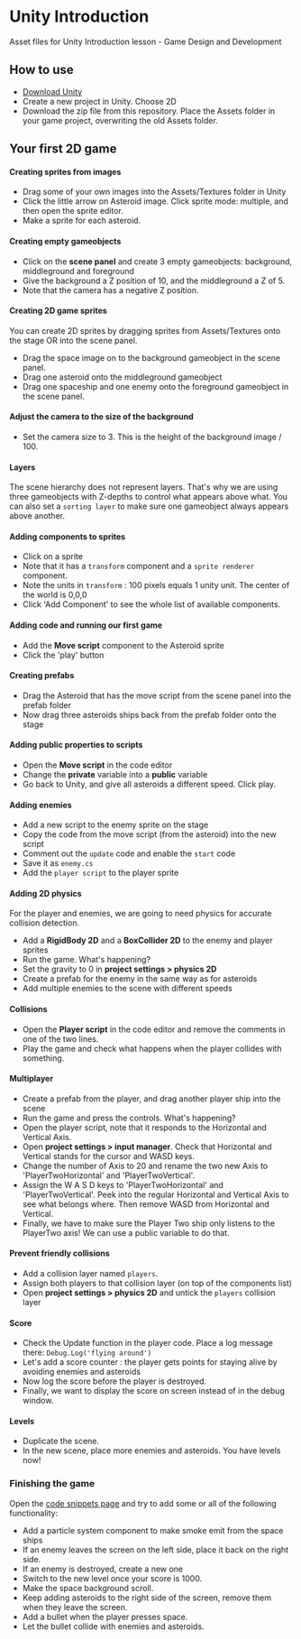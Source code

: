 # Unity Introduction

Asset files for Unity Introduction lesson - Game Design and Development

## How to use

- [Download Unity](https://unity3d.com/get-unity/download) 
- Create a new project in Unity. Choose 2D
- Download the zip file from this repository. Place the Assets folder in your game project, overwriting the old Assets folder.

## Your first 2D game

#### Creating sprites from images
- Drag some of your own images into the Assets/Textures folder in Unity
- Click the little arrow on Asteroid image. Click sprite mode: multiple, and then open the sprite editor.
- Make a sprite for each asteroid.

#### Creating empty gameobjects
- Click on the **scene panel** and create 3 empty gameobjects: background, middleground and foreground
- Give the background a Z position of 10, and the middleground a Z of 5. 
- Note that the camera has a negative Z position.

#### Creating 2D game sprites
You can create 2D sprites by dragging sprites from Assets/Textures onto the stage OR into the scene panel.
- Drag the space image on to the background gameobject in the scene panel.
- Drag one asteroid onto the middleground gameobject
- Drag one spaceship and one enemy onto the foreground gameobject in the scene panel.

#### Adjust the camera to the size of the background
- Set the camera size to 3. This is the height of the background image / 100.

#### Layers
The scene hierarchy does not represent layers. That's why we are using three gameobjects with Z-depths to control what appears above what. You can also set a `sorting layer` to make sure one gameobject always appears above another.

#### Adding components to sprites
- Click on a sprite
- Note that it has a `transform` component and a `sprite renderer` component.
- Note the units in `transform` : 100 pixels equals 1 unity unit. The center of the world is 0,0,0
- Click 'Add Component' to see the whole list of available components. 

#### Adding code and running our first game
- Add the **Move script** component to the Asteroid sprite
- Click the 'play' button

#### Creating prefabs
- Drag the Asteroid that has the move script from the scene panel into the prefab folder
- Now drag three asteroids ships back from the prefab folder onto the stage

#### Adding public properties to scripts
- Open the **Move script** in the code editor
- Change the **private** variable into a **public** variable
- Go back to Unity, and give all asteroids a different speed. Click play.

#### Adding enemies
- Add a new script to the enemy sprite on the stage
- Copy the code from the move script (from the asteroid) into the new script
- Comment out the `update` code and enable the `start` code
- Save it as `enemy.cs`
- Add the `player script` to the player sprite

#### Adding 2D physics
For the player and enemies, we are going to need physics for accurate collision detection. 
- Add a **RigidBody 2D** and a **BoxCollider 2D** to the enemy and player sprites
- Run the game. What's happening?
- Set the gravity to 0 in **project settings > physics 2D**
- Create a prefab for the enemy in the same way as for asteroids
- Add multiple enemies to the scene with different speeds

#### Collisions
- Open the **Player script** in the code editor and remove the comments in one of the two lines. 
- Play the game and check what happens when the player collides with something.

#### Multiplayer
- Create a prefab from the player, and drag another player ship into the scene
- Run the game and press the controls. What's happening?
- Open the player script, note that it responds to the Horizontal and Vertical Axis. 
- Open **project settings > input manager**. Check that Horizontal and Vertical stands for the cursor and WASD keys.
- Change the number of Axis to 20 and rename the two new Axis to 'PlayerTwoHorizontal' and 'PlayerTwoVertical'.
- Assign the W A S D keys to 'PlayerTwoHorizontal' and 'PlayerTwoVertical'. Peek into the regular Horizontal and Vertical Axis to see what belongs where. Then remove WASD from Horizontal and Vertical.
- Finally, we have to make sure the Player Two ship only listens to the PlayerTwo axis! We can use a public variable to do that.

#### Prevent friendly collisions
- Add a collision layer named `players`. 
- Assign both players to that collision layer (on top of the components list)
- Open **project settings > physics 2D** and untick the `players` collision layer 

#### Score
- Check the Update function in the player code. Place a log message there: `Debug.Log('flying around')`
- Let's add a score counter : the player gets points for staying alive by avoiding enemies and asteroids
- Now log the score before the player is destroyed.
- Finally, we want to display the score on screen instead of in the debug window.

#### Levels
- Duplicate the scene. 
- In the new scene, place more enemies and asteroids. You have levels now!

### Finishing the game
Open the [code snippets page](./snippets.md) and try to add some or all of the following functionality:

- Add a particle system component to make smoke emit from the space ships
- If an enemy leaves the screen on the left side, place it back on the right side.
- If an enemy is destroyed, create a new one
- Switch to the new level once your score is 1000.
- Make the space background scroll.
- Keep adding asteroids to the right side of the screen, remove them when they leave the screen.
- Add a bullet when the player presses space.
- Let the bullet collide with enemies and asteroids.
